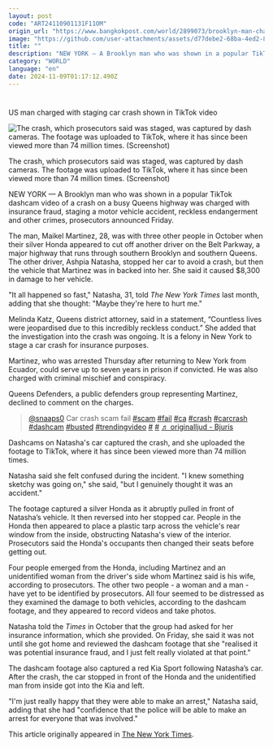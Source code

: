 ```yaml
---
layout: post
code: "ART24110901131F11OM"
origin_url: "https://www.bangkokpost.com/world/2899073/brooklyn-man-charged-with-staging-car-crash-shown-in-tiktok-video"
image: "https://github.com/user-attachments/assets/d77debe2-68ba-4ed2-816d-4316bd97a11f"
title: ""
description: "NEW YORK — A Brooklyn man who was shown in a popular TikTok dashcam video of a crash on a busy Queens highway was charged with insurance fraud, staging a motor vehicle accident, reckless endangerment and other crimes, prosecutors announced Friday."
category: "WORLD"
language: "en"
date: 2024-11-09T01:17:12.490Z
---
```


# 

US man charged with staging car crash shown in TikTok video

![The crash, which prosecutors said was staged, was captured by dash cameras. The footage was uploaded to TikTok, where it has since been viewed more than 74 million times. (Screenshot)](https://github.com/user-attachments/assets/3e4638e1-f428-4c64-8c66-cb64198f5254)

The crash, which prosecutors said was staged, was captured by dash cameras. The footage was uploaded to TikTok, where it has since been viewed more than 74 million times. (Screenshot)

NEW YORK — A Brooklyn man who was shown in a popular TikTok dashcam video of a crash on a busy Queens highway was charged with insurance fraud, staging a motor vehicle accident, reckless endangerment and other crimes, prosecutors announced Friday.

The man, Maikel Martinez, 28, was with three other people in October when their silver Honda appeared to cut off another driver on the Belt Parkway, a major highway that runs through southern Brooklyn and southern Queens. The other driver, Ashpia Natasha, stopped her car to avoid a crash, but then the vehicle that Martinez was in backed into her. She said it caused $8,300 in damage to her vehicle.

"It all happened so fast," Natasha, 31, told _The New York Times_ last month, adding that she thought: "Maybe they're here to hurt me."

Melinda Katz, Queens district attorney, said in a statement, “Countless lives were jeopardised due to this incredibly reckless conduct.” She added that the investigation into the crash was ongoing. It is a felony in New York to stage a car crash for insurance purposes.

Martinez, who was arrested Thursday after returning to New York from Ecuador, could serve up to seven years in prison if convicted. He was also charged with criminal mischief and conspiracy.

Queens Defenders, a public defenders group representing Martinez, declined to comment on the charges.

> [@snaaps0](https://www.tiktok.com/@snaaps0?refer=embed "@snaaps0") Car crash scam fail [#scam](https://www.tiktok.com/tag/scam?refer=embed "scam") [#fail](https://www.tiktok.com/tag/fail?refer=embed "fail") [#ca](https://www.tiktok.com/tag/ca?refer=embed "ca") [#crash](https://www.tiktok.com/tag/crash?refer=embed "crash") [#carcrash](https://www.tiktok.com/tag/carcrash?refer=embed "carcrash") [#dashcam](https://www.tiktok.com/tag/dashcam?refer=embed "dashcam") [#busted](https://www.tiktok.com/tag/busted?refer=embed "busted") [#trendingvideo](https://www.tiktok.com/tag/trendingvideo?refer=embed "trendingvideo") [\#](https://www.tiktok.com/tag/%F0%9F%98%82?refer=embed " ") [\#](https://www.tiktok.com/tag/%F0%9F%A4%A6?refer=embed " ") [♬ originalljud - Bjuris](https://www.tiktok.com/music/originalljud-7429028069421419286?refer=embed "♬ originalljud - Bjuris")

Dashcams on Natasha's car captured the crash, and she uploaded the footage to TikTok, where it has since been viewed more than 74 million times.

Natasha said she felt confused during the incident. "I knew something sketchy was going on," she said, "but I genuinely thought it was an accident."

The footage captured a silver Honda as it abruptly pulled in front of Natasha’s vehicle. It then reversed into her stopped car. People in the Honda then appeared to place a plastic tarp across the vehicle's rear window from the inside, obstructing Natasha's view of the interior. Prosecutors said the Honda's occupants then changed their seats before getting out.

Four people emerged from the Honda, including Martinez and an unidentified woman from the driver's side whom Martinez said is his wife, according to prosecutors. The other two people - a woman and a man - have yet to be identified by prosecutors. All four seemed to be distressed as they examined the damage to both vehicles, according to the dashcam footage, and they appeared to record videos and take photos.

Natasha told the _Times_ in October that the group had asked for her insurance information, which she provided. On Friday, she said it was not until she got home and reviewed the dashcam footage that she "realised it was potential insurance fraud, and I just felt really violated at that point."

The dashcam footage also captured a red Kia Sport following Natasha’s car. After the crash, the car stopped in front of the Honda and the unidentified man from inside got into the Kia and left.

"I'm just really happy that they were able to make an arrest," Natasha said, adding that she had "confidence that the police will be able to make an arrest for everyone that was involved."

This article originally appeared in [The New York Times](https://www.nytimes.com/2024/11/08/nyregion/insurance-fraud-car-crash-brooklyn.html).